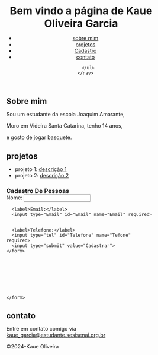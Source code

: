 <!DOCTYPE html>
<html>


<head>
  <title>minha pagína pessoal</title>
</head>
<style>
  * {
    margin: 0;
    padding: 0;
    box-sizing: border-box;


  }


  body {
    font-family: arial, sans-serif;
    background-color: #f4f4f4;
    color: #333;
    line-height: 1.6;
    padding: 20px;
  }


  header {
    background-color: #333;
    color: #fff;
    padding: 10px 0;
    text-align: center;
  }


  header ul {
    list-style: none;


  }


  nav ul li {
    display: inline;
    margin: 0 10px;
  }


  nav ul li a {
    color: #fff;
    text-decoration: none;
  }


  section {
    margin: 20px 0;
  }


  section#sobre,
  section#projeto,
  section#cadastro,
  section#contato {
    background-color: #FFF;
    padding: 20px;
    border-radius: 20px;
    box_shadow: 0 0 10px rgba(0, 0, 0, 0.1)
  }


  footer {
    text-align: center;
    margin-top: 20px;
  }

  h3 {
    text-align: center;
  }




  form {
    max-width: 400px;
    margin: 20px auto;
    background-color: #fff;
    padding: 20px;
    border-radius: 5px;
    box-shadow: 0 0 10px rgba(0, 0, 0, 0.1);
  }




  label,
  input {
    display: block;
    margin-bottom: 10px;
  }




  input[type="text"],
  input[type="email"],
  input[type="tel"] {
    width: 95%;
    padding: 10px;
    border: 1px solid #ccc;
    border-radius: 5px;
  }


  input[type="submit"] {
    width: 100%;
    padding: 10px;
    border: none;
    border-radius: 5px;
    background-color: #007bff;
    color: #fff;
    cursor: pointer;
  }




  input[type="submit"]:hover {
    background-color: #0056b3;
  }
</style>




<body>
  <header>
    <h1>Bem vindo a página de Kaue Oliveira Garcia</h1>
    <nav>
      <ul>
        <li><a href="#sobre">sobre mim</a></li>
        <li><a href="#projeto">projetos</a></li>
        <li><a href="#cadastro">Cadastro</a></li>
        <li><a href="#contato">contato</a></li>




      </ul>
    </nav>
  </header>
  <section id="sobre">
    <h2>Sobre mim</h2>
    <p>Sou um estudante da escola Joaquim Amarante, </p>
    <p>Moro em Videira Santa Catarina, tenho 14 anos, </p>
    <p>e gosto de jogar basquete. </p>




  </section>




  <section id="projeto">
    <h2>projetos</h2>
    <ul>
      <li>projeto 1: <a href="#">descrição 1</a></li>
      <li>projeto 2: <a href="#">descrição 2</a></li>
    </ul>
  </section>
  <section id="cadastro">
    <h3>Cadastro De Pessoas</h3>
    <form>
      <label>Nome:</label>
      <input type="text" id="Nome" name="Nome" required>


      <label>Email:</label>
      <input type="Email" id="Email" name="Email" required>


      <label>Telefone:</label>
      <input type="tel" id="Telefone" name="Tefone" required>
      <input type="submit" value="Cadastrar">
    </form>








    </form>
  </section>
  <section id="contato">
    <h2>contato</h2>
    <p>Entre em contato comigo via <a
        href="mailto:kaue_garcia@estudante.sesisenai.org.br">kaue_garcia@estudante.sesisenai.org.br</a></p>
  </section>
  <footer>
    <p>&copy;2024-Kaue Oliveira</p>








</body>




</html>

